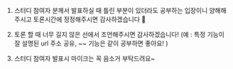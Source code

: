 1. 스터디 참여자 분께서 발표하실 때 틀린 부분이 있더라도 공부하는 입장이니 양해해주시고 토론시간에 정정해주시면 감사하겠습니다 🙂

2. 토론 할 때 너무 길지 않은 선에서 조언해주시면 감사하겠습니다! (예 : 특정 기능이 잘 설명된 url 주소 공유, ~~ 기능은 같이 공부하면 좋아요! )

3. 스터디 참여자 발표시 마이크는 꼭 음소거 부탁드려요~